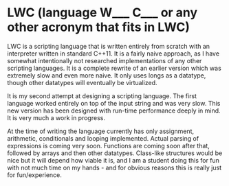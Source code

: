 # LWC (language W___ C___ or any other acronym that fits in LWC)
LWC is a scripting language that is written entirely from scratch with an interpreter written in standard C++11. It is a fairly naive approach, as I have somewhat intentionally not researched implementations of any other scripting languages. It is a complete rewrite of an earlier version which was extremely slow and even more naive. It only uses longs as a datatype, though other datatypes will eventually be virtualized.

It is my second attempt at designing a scripting language. The first language worked entirely on top of the input string and was very slow. This new version has been designed with run-time performance deeply in mind. It is very much a work in progress.

At the time of writing the language currently has only assignment, arithmetic, conditionals and looping implemented. Actual parsing of expressions is coming very soon. Functions are coming soon after that, followed by arrays and then other datatypes. Class-like structures would be nice but it will depend how viable it is, and I am a student doing this for fun with not much time on my hands - and for obvious reasons this is really just for fun/experience.
